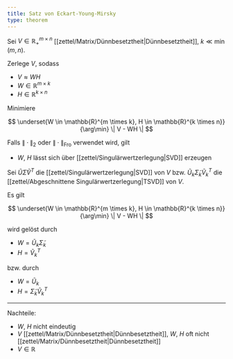 ```yaml
---
title: Satz von Eckart-Young-Mirsky
type: theorem
---
```


Sei $V \in \mathbb{R}_+^{m \times n}$ [[zettel/Matrix/Dünnbesetztheit|Dünnbesetztheit]], $k \ll \min(m, n)$.

Zerlege $V$, sodass
- $V \approx WH$
- $W \in \mathbb{R}^{m \times k}$
- $H \in \mathbb{R}^{k \times n}$

Minimiere

$$
	\underset{W \in \mathbb{R}^{m \times k}, H \in \mathbb{R}^{k \times n}}{\arg\min} \| V - WH \|
$$

Falls $\| \cdot \|_2$ oder $\| \cdot \|_\text{Fro}$ verwendet wird, gilt
- $W$, $H$ lässt sich über [[zettel/Singulärwertzerlegung|SVD]] erzeugen

Sei $\tilde{U}\tilde{\Sigma}\tilde{V}^T$ die [[zettel/Singulärwertzerlegung|SVD]] von $V$ bzw. $\tilde{U}_k\tilde{\Sigma}_k\tilde{V}_k^T$ die [[zettel/Abgeschnittene Singulärwertzerlegung|TSVD]] von $V$.

Es gilt

$$
	\underset{W \in \mathbb{R}^{m \times k}, H \in \mathbb{R}^{k \times n}}{\arg\min} \| V - WH \|
$$

wird gelöst durch
- $W = \tilde{U}_k\tilde{\Sigma}_k$
- $H = \tilde{V}_k^T$

bzw. durch
- $W = \tilde{U}_k$
- $H = \tilde{\Sigma}_k\tilde{V}_k^T$

---

Nachteile:
- $W$, $H$ nicht eindeutig
- $V$ [[zettel/Matrix/Dünnbesetztheit|Dünnbesetztheit]], $W$, $H$ oft nicht [[zettel/Matrix/Dünnbesetztheit|Dünnbesetztheit]]
- $V \in \mathbb{R}$
